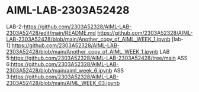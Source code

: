 # AIML-LAB-2303A52428
LAB-2-https://github.com/2303A52328/AIML-LAB-2303A52428/edit/main/README.md
https://github.com/2303A52328/AIML-LAB-2303A52428/blob/main/Another_copy_of_AIML_WEEK_1.ipynb
[lab-1]:https://github.com/2303A52328/AIML-LAB-2303A52428/blob/main/Another_copy_of_AIML_WEEK_1.ipynb
LAB 5:https://github.com/2303A52328/AIML-LAB-2303A52428/tree/main
ASS 6:https://github.com/2303A52328/AIML-LAB-2303A52428/blob/main/aiml_week_6.ipynb
ASS 3:https://github.com/2303A52328/AIML-LAB-2303A52428/blob/main/AIML_WEEK_03.ipynb
